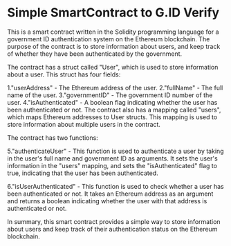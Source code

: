 # Simple SmartContract to G.ID Verify
This is a smart contract written in the Solidity programming language for a government ID authentication system on the Ethereum blockchain. The purpose of the contract is to store information about users, and keep track of whether they have been authenticated by the government.

The contract has a struct called "User", which is used to store information about a user. This struct has four fields:

1."userAddress" - The Ethereum address of the user.
2."fullName" - The full name of the user.
3."governmentID" - The government ID number of the user.
4."isAuthenticated" - A boolean flag indicating whether the user has been authenticated or not.
The contract also has a mapping called "users", which maps Ethereum addresses to User structs. This mapping is used to store information about multiple users in the contract.

The contract has two functions:

5."authenticateUser" - This function is used to authenticate a user by taking in the user's full name and government ID as arguments. It sets the user's information in the "users" mapping, and sets the "isAuthenticated" flag to true, indicating that the user has been authenticated.

6."isUserAuthenticated" - This function is used to check whether a user has been authenticated or not. It takes an Ethereum address as an argument and returns a boolean indicating whether the user with that address is authenticated or not.

In summary, this smart contract provides a simple way to store information about users and keep track of their authentication status on the Ethereum blockchain.

